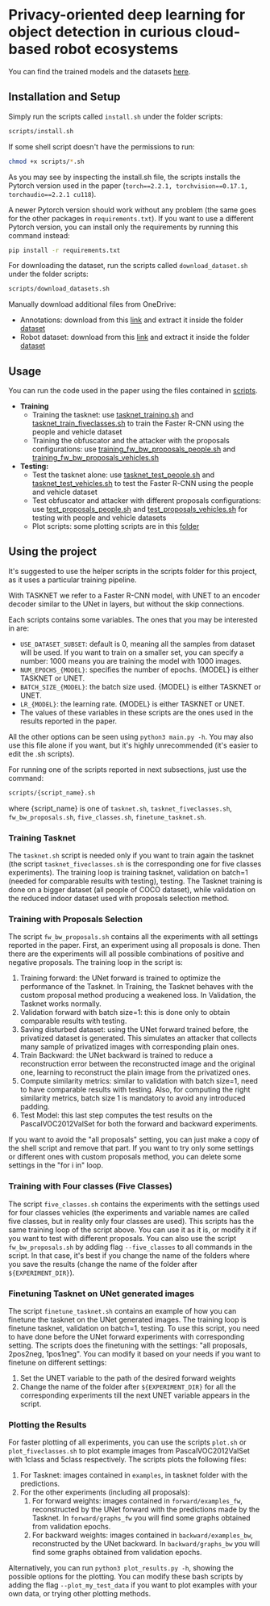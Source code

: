 # Privacy-oriented deep learning for object detection in curious cloud-based robot ecosystems

You can find the trained models and the datasets [here](https://mega.nz/folder/QXYwyawI#h0xKjDmgAUamI61ekhmyMg).

## Installation and Setup

Simply run the scripts called `install.sh` under the folder scripts:
```bash
scripts/install.sh
```
If some shell script doesn't have the permissions to run:
```bash
chmod +x scripts/*.sh
```
As you may see by inspecting the install.sh file, the scripts installs the Pytorch version used in the paper (`torch==2.2.1, torchvision==0.17.1, torchaudio==2.2.1 cu118`).

A newer Pytorch version should work without any problem (the same goes for the other packages in `requirements.txt`). If you want to use a different Pytorch version, you can install only the requirements by running this command instead:
```bash
pip install -r requirements.txt
```

For downloading the dataset, run the scripts called `download_dataset.sh` under the folder scripts:
```bash
scripts/download_datasets.sh
```
Manually download additional files from OneDrive:
* Annotations: download from this [link](https://unimi2013-my.sharepoint.com/:u:/g/personal/michele_antonazzi_unimi_it/ETBSSzNN_-lGk2gLD37elNQBKVHg9KqfoXgQL7GJRCdIbA?e=wGgVuz) and extract it inside the folder [dataset](./dataset)
* Robot dataset: download from this [link](https://unimi2013-my.sharepoint.com/:u:/g/personal/michele_antonazzi_unimi_it/ETR0ryc4_35BsWtrbMLRk6wBnciDHdiooDssGCAlWZeLEQ?e=eQacRL) and extract it inside the folder [dataset](./dataset)


## Usage
You can run the code used in the paper using the files contained in [scripts](./scripts).
* **Training**
  * Training the tasknet: use [tasknet_training.sh](scripts/training/tasknet_finetune_people.sh) and [tasknet_train_fiveclasses.sh](scripts/training/tasknet_finetune_vehicles.sh) to train the Faster R-CNN using the people and vehicle dataset
  * Training the obfuscator and the attacker with the proposals configurations: use [training_fw_bw_proposals_people.sh](scripts/training/training_fw_bw_proposals_people.sh) and  [training_fw_bw_proposals_vehicles.sh](scripts/training/training_fw_bw_proposals_vehicles.sh)
* **Testing:**
  * Test the tasknet alone: use [tasknet_test_people.sh](scripts/test/tasknet_test_people.sh) and [tasknet_test_vehicles.sh](scripts/test/tasknet_test_vehicles.sh) to test the Faster R-CNN using the people and vehicle dataset
  * Test obfuscator and attacker with different proposals configurations: use [test_proposals_people.sh](scripts/test/test_proposals_people.sh) and [test_proposals_vehicles.sh](scripts/test/test_proposals_vehicles.sh) for testing with people and vehicle datasets
  * Plot scripts: some plotting scripts are in this [folder](scripts/plot)

## Using the project
It's suggested to use the helper scripts in the scripts folder for this project, as it uses a particular training pipeline.

With TASKNET we refer to a Faster R-CNN model, with UNET to an encoder decoder similar to the UNet in layers, but without the skip connections.

Each scripts contains some variables. The ones that you may be interested in are:
- `USE_DATASET_SUBSET`: default is 0, meaning all the samples from dataset will be used. If you want to train on a smaller set, you can specify a number: 1000 means you are training the model with 1000 images.
- `NUM_EPOCHS_{MODEL}`: specifies the number of epochs. {MODEL} is either TASKNET or UNET.
- `BATCH_SIZE_{MODEL}`: the batch size used. {MODEL} is either TASKNET or UNET.
- `LR_{MODEL}`: the learning rate. {MODEL} is either TASKNET or UNET.
- The values of these variables in these scripts are the ones used in the results reported in the paper.

All the other options can be seen using `python3 main.py -h`. You may also use this file alone if you want, but it's highly unrecommended (it's easier to edit the .sh scripts).

For running one of the scripts reported in next subsections, just use the command:
```bash
scripts/{script_name}.sh
```
where {script_name} is one of `tasknet.sh`, `tasknet_fiveclasses.sh`, `fw_bw_proposals.sh`, `five_classes.sh`, `finetune_tasknet.sh`.

### Training Tasknet
The `tasknet.sh` script is needed only if you want to train again the tasknet (the script `tasknet_fiveclasses.sh` is the corresponding one for five classes experiments).
The training loop is training tasknet, validation on batch=1 (needed for comparable results with testing), testing. The Tasknet training is done on a bigger dataset (all people of COCO dataset), while validation on the reduced indoor dataset used with proposals selection method.

### Training with Proposals Selection
The script `fw_bw_proposals.sh` contains all the experiments with all settings reported in the paper. First, an experiment using all proposals is done. Then there are the experiments will all possible combinations of positive and negative proposals.
The training loop in the script is:
1. Training forward: the UNet forward is trained to optimize the performance of the Tasknet. In Training, the Tasknet behaves with the custom proposal method producing a weakened loss. In Validation, the Tasknet works normally.
2. Validation forward with batch size=1: this is done only to obtain comparable results with testing.
3. Saving disturbed dataset: using the UNet forward trained before, the privatized dataset is generated. This simulates an attacker that collects many sample of privatized images with corresponding plain ones.
4. Train Backward: the UNet backward is trained to reduce a reconstruction error between the reconstructed image and the original one, learning to reconstruct the plain image from the privatized ones.
5. Compute similarity metrics: similar to validation with batch size=1, need to have comparable results with testing. Also, for computing the right similarity metrics, batch size 1 is mandatory to avoid any introduced padding.
6. Test Model: this last step computes the test results on the PascalVOC2012ValSet for both the forward and backward experiments.

If you want to avoid the "all proposals" setting, you can just make a copy of the shell script and remove that part. If you want to try only some settings or different ones with custom proposals method, you can delete some settings in the "for i in" loop.

### Training with Four classes (Five Classes)
The script `five_classes.sh` contains the experiments with the settings used for four classes vehicles (the experiments and variable names are called five classes, but in reality only four classes are used). This scripts has the same training loop of the script above. You can use it as it is, or modify it if you want to test with different proposals.
You can also use the script `fw_bw_proposals.sh` by adding flag `--five_classes` to all commands in the script. In that case, it's best if you change the name of the folders where you save the results (change the name of the folder after `${EXPERIMENT_DIR}`).

### Finetuning Tasknet on UNet generated images
The script `finetune_tasknet.sh` contains an example of how you can finetune the tasknet on the UNet generated images. The training loop is finetune tasknet, validation on batch=1, testing. To use this script, you need to have done before the UNet forward experiments with corresponding setting.
The scripts does the finetuning with the settings: "all proposals, 2pos2neg, 1pos1neg". You can modify it based on your needs if you want to finetune on different settings:
1. Set the UNET variable to the path of the desired forward weights
2. Change the name of the folder after `${EXPERIMENT_DIR}` for all the corresponding experiments till the next UNET variable appears in the script.

### Plotting the Results
For faster plotting of all experiments, you can use the scripts `plot.sh` or `plot_fiveclasses.sh` to plot example images from PascalVOC2012ValSet with 1class and 5class respectively.
The scripts plots the following files:
1. For Tasknet: images contained in `examples`, in tasknet folder with the predictions.
2. For the other experiments (including all proposals):
	1. For forward weights: images contained in `forward/examples_fw`, reconstructed by the UNet forward with the predictions made by the Tasknet. In `forward/graphs_fw` you will find some graphs obtained from validation epochs.
	2. For backward weights: images contained in `backward/examples_bw`, reconstructed by the UNet backward. In `backward/graphs_bw` you will find some graphs obtained from validation epochs.

Alternatively, you can run `python3 plot_results.py -h`, showing the possible options for the plotting.
You can modify these bash scripts by adding the flag `--plot_my_test_data` if you want to plot examples with your own data, or trying other plotting methods.
